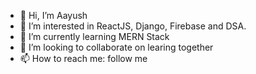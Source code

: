 - 👋 Hi, I’m Aayush
- 👀 I’m interested in ReactJS, Django, Firebase and DSA.
- 🌱 I’m currently learning MERN Stack
- 💞️ I’m looking to collaborate on learing together
- 📫 How to reach me: follow me

<!---
7527e/7527e is a ✨ special ✨ repository because its `README.md` (this file) appears on your GitHub profile.
You can click the Preview link to take a look at your changes.
--->
